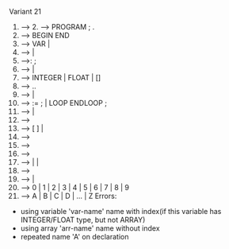 
Variant 21 
1. <signal-program> --> <program> 2. <program> --> PROGRAM <procedure-identifier> ; <block>. 
3. <block> --> <variable-declarations> BEGIN <statements-list> END 
4. <variable-declarations> --> VAR <declarations-list> | <empty> 
5. <declarations-list> --> <declaration> <declarations-list> | <empty> 
6. <declaration> --><variable-identifier>:<attribute><attributes-list> ; 
7. <attributes-list> --> <attribute> <attributes-list> | <empty> 
8. <attribute> --> INTEGER | FLOAT | [<range>] 
9. <range> --> <unsigned-integer> .. <unsigned-integer> 
10. <statements-list> --> <statement> <statements-list> | <empty> 
11. <statement> --> <variable> := <expression> ; | LOOP <statements-list> ENDLOOP ; 
12. <expression> --> <variable> | <unsigned-integer> 
13. <variable> --> <variable-identifier><dimension> 
14. <dimension> --> [ <expression> ] | <empty> 
15. <variable-identifier> --> <identifier> 
16. <procedure-identifier> --> <identifier> 
17. <identifier> --> <letter><string> 
18. <string> --> <letter><string> | <digit><string> | <empty> 
19. <unsigned-integer> --> <digit><digits-string> 
20. <digits-string> --> <digit><digits-string> | <empty> 
21. <digit> --> 0 | 1 | 2 | 3 | 4 | 5 | 6 | 7 | 8 | 9 
22. <letter> --> A | B | C | D | ... | Z 
Errors: 
- using variable 'var-name' name with index(if this variable has INTEGER/FLOAT type, but not ARRAY)
- using array 'arr-name' name without index 
- repeated name 'A' on declaration
